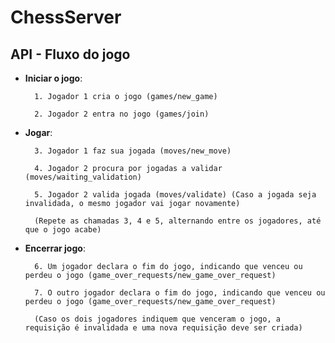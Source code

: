 ChessServer
=======
API - Fluxo do jogo
-----------

* **Iniciar o jogo**:


        1. Jogador 1 cria o jogo (games/new_game)

        2. Jogador 2 entra no jogo (games/join)

* **Jogar**:


        3. Jogador 1 faz sua jogada (moves/new_move)

        4. Jogador 2 procura por jogadas a validar (moves/waiting_validation)

        5. Jogador 2 valida jogada (moves/validate) (Caso a jogada seja invalidada, o mesmo jogador vai jogar novamente)

        (Repete as chamadas 3, 4 e 5, alternando entre os jogadores, até que o jogo acabe)

* **Encerrar jogo**:


        6. Um jogador declara o fim do jogo, indicando que venceu ou perdeu o jogo (game_over_requests/new_game_over_request)

        7. O outro jogador declara o fim do jogo, indicando que venceu ou perdeu o jogo (game_over_requests/new_game_over_request)

        (Caso os dois jogadores indiquem que venceram o jogo, a requisição é invalidada e uma nova requisição deve ser criada)

